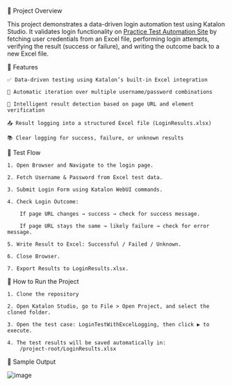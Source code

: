 

📄 Project Overview

This project demonstrates a data-driven login automation test using Katalon Studio. It validates login functionality on [Practice Test Automation Site](https://practicetestautomation.com/practice-test-login/) by fetching user credentials from an Excel file, performing login attempts, verifying the result (success or failure), and writing the outcome back to a new Excel file.

🚀 Features

    ✅ Data-driven testing using Katalon’s built-in Excel integration

    🔁 Automatic iteration over multiple username/password combinations

    🧠 Intelligent result detection based on page URL and element verification

    📤 Result logging into a structured Excel file (LoginResults.xlsx)

    📚 Clear logging for success, failure, or unknown results

🧪 Test Flow

    1. Open Browser and Navigate to the login page.

    2. Fetch Username & Password from Excel test data.

    3. Submit Login Form using Katalon WebUI commands.

    4. Check Login Outcome:

        If page URL changes → success → check for success message.

        If page URL stays the same → likely failure → check for error message.

    5. Write Result to Excel: Successful / Failed / Unknown.

    6. Close Browser.

    7. Export Results to LoginResults.xlsx.


🚀 How to Run the Project

    1. Clone the repository
    
    2. Open Katalon Studio, go to File > Open Project, and select the cloned folder.

    3. Open the test case: LoginTestWithExcelLogging, then click ▶️ to execute.

    4. The test results will be saved automatically in:
        /project-root/LoginResults.xlsx


   
📸 Sample Output

![image](https://github.com/user-attachments/assets/b91ff513-fc47-4805-9127-51291dbe5168)


